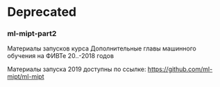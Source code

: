 # Deprecated

### ml-mipt-part2
Материалы запусков курса Дополнительные главы машинного обучения на ФИВТе 20..-2018 годов

Материалы запуска 2019 доступны по ссылке: https://github.com/ml-mipt/ml-mipt
